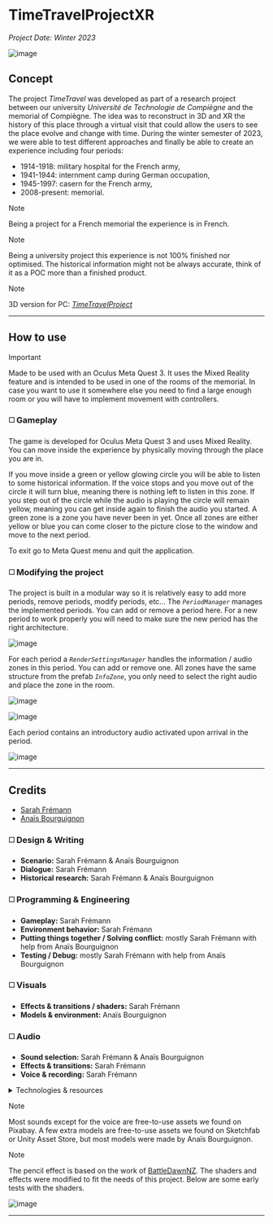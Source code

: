 # TimeTravelProjectXR

*Project Date: Winter 2023*

![image](ReadMeResources/Preview.png)

## Concept

The project *TimeTravel* was developed as part of a research project between our university *Université de Technologie de Compiègne* and the memorial of Compiègne. The idea was to reconstruct in 3D and XR the history of this place through a virtual visit that could allow the users to see the place evolve and change with time. During the winter semester of 2023, we were able to test different approaches and finally be able to create an experience including four periods: 
- 1914-1918: military hospital for the French army,
- 1941-1944: internment camp during German occupation,
- 1945-1997: casern for the French army,
- 2008-present: memorial.

> [!NOTE]  
> Being a project for a French memorial the experience is in French.

> [!NOTE]  
> Being a university project this experience is not 100% finished nor optimised. The historical information might not be always accurate, think of it as a POC more than a finished product.

> [!NOTE] 
> 3D version for PC: [*TimeTravelProject*](https://github.com/sfremann/TimeTravelProject)

---

## How to use

> [!IMPORTANT]  
> Made to be used with an Oculus Meta Quest 3. It uses the Mixed Reality feature and is intended to be used in one of the rooms of the memorial. In case you want to use it somewhere else you need to find a large enough room or you will have to implement movement with controllers.

### ◻️ Gameplay

The game is developed for Oculus Meta Quest 3 and uses Mixed Reality. You can move inside the experience by physically moving through the place you are in.    
  
If you move inside a green or yellow glowing circle you will be able to listen to some historical information. If the voice stops and you move out of the circle it will turn blue, meaning there is nothing left to listen in this zone. If you step out of the circle while the audio is playing the circle will remain yellow, meaning you can get inside again to finish the audio you started. A green zone is a zone you have never been in yet. Once all zones are either yellow or blue you can come closer to the picture close to the window and move to the next period.

To exit go to Meta Quest menu and quit the application.

### ◻️ Modifying the project

The project is built in a modular way so it is relatively easy to add more periods, remove periods, modify periods, etc... The *`PeriodManager`* manages the implemented periods. You can add or remove a period here. For a new period to work properly you will need to make sure the new period has the right architecture.

![image](ReadMeResources/PeriodManager.png)

For each period a *`RenderSettingsManager`* handles the information / audio zones in this period. You can add or remove one. All zones have the same structure from the prefab *`InfoZone`*, you only need to select the right audio and place the zone in the room.

![image](ReadMeResources/RenderSettingsManager.png)

![image](ReadMeResources/SoundZones.png)

Each period contains an introductory audio activated upon arrival in the period.

![image](ReadMeResources/PeriodIntroduction.png)

---

## Credits

- [Sarah Frémann](https://github.com/sfremann)
- [Anaïs Bourguignon](https://github.com/plinkakko)


### ◻️ Design & Writing

- **Scenario:** Sarah Frémann & Anaïs Bourguignon
- **Dialogue:** Sarah Frémann
- **Historical research:** Sarah Frémann & Anaïs Bourguignon

### ◻️ Programming & Engineering

- **Gameplay:** Sarah Frémann
- **Environment behavior:** Sarah Frémann
- **Putting things together / Solving conflict:** mostly Sarah Frémann with help from Anaïs Bourguignon
- **Testing / Debug:** mostly Sarah Frémann with help from Anaïs Bourguignon

### ◻️ Visuals

- **Effects & transitions / shaders:** Sarah Frémann
- **Models & environment:** Anaïs Bourguignon

### ◻️ Audio 

- **Sound selection:** Sarah Frémann & Anaïs Bourguignon
- **Effects & transitions:** Sarah Frémann
- **Voice & recording:** Sarah Frémann

<details>
  <summary>Technologies & resources</summary>

  - Unity 2022.3.4f1
  - Audacity
  - Blender
</details>

> [!NOTE] 
> Most sounds except for the voice are free-to-use assets we found on Pixabay. A few extra models are free-to-use assets we found on Sketchfab or Unity Asset Store, but most models were made by Anaïs Bourguignon.

> [!NOTE] 
> The pencil effect is based on the work of [BattleDawnNZ](https://github.com/BattleDawnNZ/Image-Effects-with-Shadergraph). The shaders and effects were modified to fit the needs of this project. Below are some early tests with the shaders.

![image](ReadMeResources/Shader.png)

---